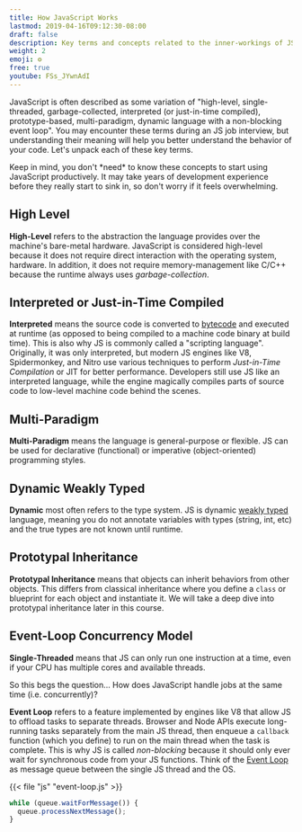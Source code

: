 ```yaml
---
title: How JavaScript Works
lastmod: 2019-04-16T09:12:30-08:00
draft: false
description: Key terms and concepts related to the inner-workings of JS 
weight: 2
emoji: ⚙️
free: true
youtube: FSs_JYwnAdI
---
```


JavaScript is often described as some variation of "high-level, single-threaded, garbage-collected, interpreted (or just-in-time compiled),  prototype-based, multi-paradigm, dynamic language with a non-blocking event loop". You may encounter these terms during an JS job interview, but understanding their meaning will help you better understand the behavior of your code. Let's unpack each of these key terms.

<div class="box box-info">
Keep in mind, you don't *need* to know these concepts to start using JavaScript productively. It may take years of development experience before they really start to sink in, so don't worry if it feels overwhelming. 
</div>

## High Level

**High-Level** refers to the abstraction the language provides over the machine's bare-metal hardware. JavaScript is considered high-level because it does not require direct interaction with the operating system, hardware. In addition, it does not require memory-management like C/C++ because the runtime always uses *garbage-collection*.

## Interpreted or Just-in-Time Compiled

**Interpreted** means the source code is converted to [bytecode](https://en.wikipedia.org/wiki/Bytecode) and executed at runtime (as opposed to being compiled to a machine code binary at build time). This is also why JS is commonly called a "scripting language". Originally, it was only interpreted, but modern JS engines like V8, Spidermonkey, and Nitro use various techniques to perform *Just-in-Time Compilation* or JIT for better performance. Developers still use JS like an interpreted language, while the engine magically compiles parts of source code to low-level machine code behind the scenes.  

## Multi-Paradigm

**Multi-Paradigm** means the language is general-purpose or flexible. JS can be used for declarative (functional) or imperative (object-oriented) programming styles. 

## Dynamic Weakly Typed

**Dynamic** most often refers to the type system. JS is dynamic [weakly typed](https://en.wikipedia.org/wiki/Strong_and_weak_typing) language, meaning you do not annotate variables with types (string, int, etc) and the true types are not known until runtime. 

## Prototypal Inheritance

**Prototypal Inheritance** means that objects can inherit behaviors from other objects. This differs from classical inheritance where you define a `class` or blueprint for each object and instantiate it. We will take a deep dive into prototypal inheritance later in this course. 

## Event-Loop Concurrency Model

**Single-Threaded** means that JS can only run one instruction at a time, even if your CPU has multiple cores and available threads. 

So this begs the question... How does JavaScript handle jobs at the same time (i.e. concurrently)? 

**Event Loop** refers to a feature implemented by engines like V8 that allow JS to offload tasks to separate threads.  Browser and Node APIs execute long-running tasks separately from the main JS thread, then enqueue a `callback` function (which you define) to run on the main thread when the task is complete. This is why JS is called *non-blocking* because it should only ever wait for synchronous code from your JS functions. Think of the [Event Loop](https://developer.mozilla.org/en-US/docs/Web/JavaScript/EventLoop) as message queue between the single JS thread and the OS. 

{{< file "js" "event-loop.js" >}}
```js
while (queue.waitForMessage()) {
  queue.processNextMessage();
}
```







